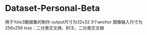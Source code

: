 # Dataset-Personal-Beta
用于Yolo3数据集的制作
output尺寸为32x32
3个anchor
图像输入尺寸为256x256
loss：二分类交叉熵、BCE、二分类交叉熵
